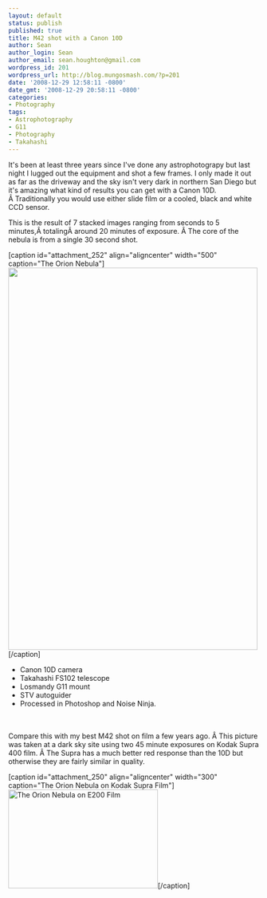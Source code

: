 ```yaml
---
layout: default
status: publish
published: true
title: M42 shot with a Canon 10D
author: Sean
author_login: Sean
author_email: sean.houghton@gmail.com
wordpress_id: 201
wordpress_url: http://blog.mungosmash.com/?p=201
date: '2008-12-29 12:58:11 -0800'
date_gmt: '2008-12-29 20:58:11 -0800'
categories:
- Photography
tags:
- Astrophotography
- G11
- Photography
- Takahashi
---
```

<p>It's been at least three years since I've done any astrophotograpy but last night I lugged out the equipment and shot a few frames.  I only made it out as far as the driveway and the sky isn't very dark in northern San Diego but it's amazing what kind of results you can get with a Canon 10D. &Acirc;&nbsp;Traditionally you would use either slide film or a cooled, black and white CCD sensor.</p>
<p>This is the result of 7 stacked images ranging from seconds to 5 minutes,&Acirc;&nbsp;totaling&Acirc;&nbsp;around 20 minutes of exposure. &Acirc;&nbsp;The core of the nebula is from a single 30 second shot.</p>
<p>[caption id="attachment_252" align="aligncenter" width="500" caption="The Orion Nebula"]<a href="{{site.url_root}}/assets/data/wp/wp/2008/12/m42-20081228-01.jpg"><img class="size-full wp-image-252" title="m42-20081228-01" src="{{site.url_root}}/assets/data/wp/wp/2008/12/m42-20081228-01.jpg" alt="" width="500" height="766" /></a>[/caption]</p>
<ul>
<li>Canon 10D camera</li>
<li>Takahashi FS102 telescope</li>
<li>Losmandy G11 mount</li>
<li>STV autoguider</li>
<li>Processed in Photoshop and Noise Ninja.</li><br />
</ul><br />
Compare this with my best M42 shot on film a few years ago. &Acirc;&nbsp;This picture was taken at a dark sky site using two 45 minute exposures on Kodak Supra 400 film. &Acirc;&nbsp;The Supra has a much better red response than the 10D but otherwise they are fairly similar in quality.</p>
<p>[caption id="attachment_250" align="aligncenter" width="300" caption="The Orion Nebula on Kodak Supra Film"]<a href="{{site.url_root}}/assets/data/wp/wp/2008/12/m42_03.jpg"><img class="size-medium wp-image-250" title="m42_03" src="http://blog.mungosmash.com/wp-content/uploads/2008/12/m42_03-300x198.jpg" alt="The Orion Nebula on E200 Film" width="300" height="198" /></a>[/caption]</p>
